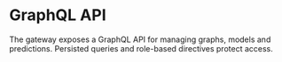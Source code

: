 # GraphQL API

The gateway exposes a GraphQL API for managing graphs, models and
predictions. Persisted queries and role-based directives protect access.
